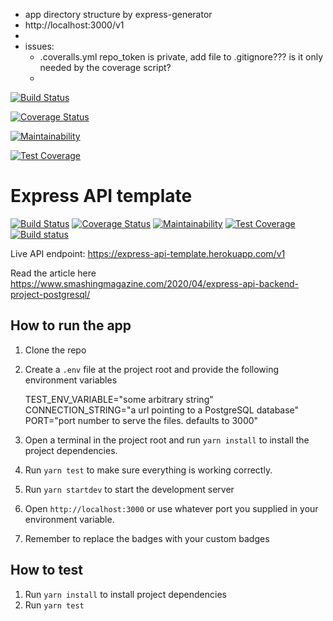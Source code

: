 


* app directory structure by express-generator
* http://localhost:3000/v1
* 
* issues: 
  * .coveralls.yml repo_token is private, add file to .gitignore??? is it only needed by the coverage script?
  * 

[![Build Status](https://travis-ci.com/mcdevv/data-api.svg?token=7fpWGwwX91xyrjXdL85A&branch=main)](https://travis-ci.com/mcdevv/data-api)

[![Coverage Status](https://coveralls.io/repos/github/mcdevv/data-api/badge.svg?branch=main)](https://coveralls.io/github/mcdevv/data-api?branch=main)

[![Maintainability](https://api.codeclimate.com/v1/badges/67afbeb4bbb35f2090d1/maintainability)](https://codeclimate.com/github/mcdevv/data-api/maintainability)

[![Test Coverage](https://api.codeclimate.com/v1/badges/67afbeb4bbb35f2090d1/test_coverage)](https://codeclimate.com/github/mcdevv/data-api/test_coverage)



# Express API template

[![Build Status](https://travis-ci.com/chidimo/Express-API-Template.svg?token=vRPqNDsj84fjiYCWzphq&branch=master)](https://travis-ci.com/chidimo/Express-API-Template)
[![Coverage Status](https://coveralls.io/repos/github/chidimo/Express-API-Template/badge.svg?branch=master)](https://coveralls.io/github/chidimo/Express-API-Template?branch=master)
[![Maintainability](https://api.codeclimate.com/v1/badges/b6cf857f9c2ff789743e/maintainability)](https://codeclimate.com/github/chidimo/Express-API-Template/maintainability)
[![Test Coverage](https://api.codeclimate.com/v1/badges/b6cf857f9c2ff789743e/test_coverage)](https://codeclimate.com/github/chidimo/Express-API-Template/test_coverage)
[![Build status](https://ci.appveyor.com/api/projects/status/h2uvmx9yft68k6b2?svg=true)](https://ci.appveyor.com/project/chidimo/express-api-template)

Live API endpoint: <https://express-api-template.herokuapp.com/v1>

Read the article here <https://www.smashingmagazine.com/2020/04/express-api-backend-project-postgresql/>

## How to run the app

1. Clone the repo
1. Create a `.env` file at the project root and provide the following environment variables

    TEST_ENV_VARIABLE="some arbitrary string"
    CONNECTION_STRING="a url pointing to a PostgreSQL database"
    PORT="port number to serve the files. defaults to 3000"

1. Open a terminal in the project root and run `yarn install` to install the project dependencies.
1. Run `yarn test` to make sure everything is working correctly.
1. Run `yarn startdev` to start the development server
1. Open `http://localhost:3000` or use whatever port you supplied in your environment variable.
1. Remember to replace the badges with your custom badges

## How to test

1. Run `yarn install` to install project dependencies
1. Run `yarn test`
